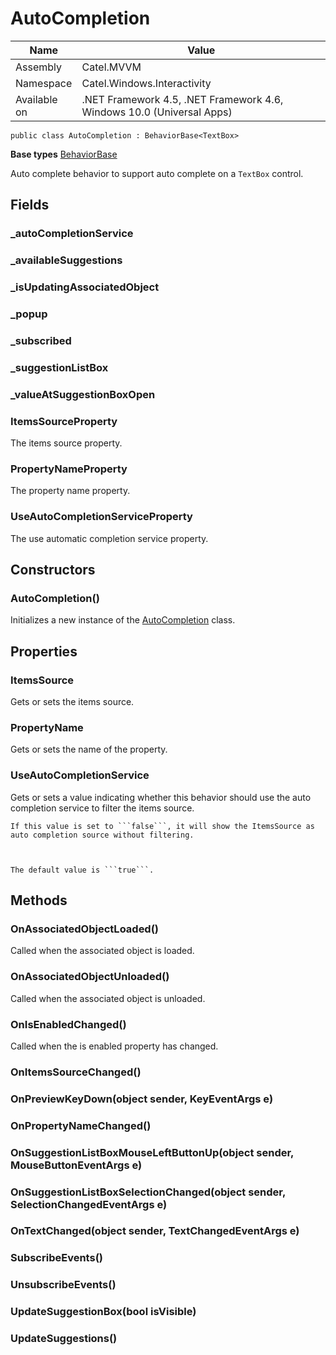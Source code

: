 

# AutoCompletion

Name|Value
---|---
Assembly|Catel.MVVM
Namespace|Catel.Windows.Interactivity
Available on|.NET Framework 4.5, .NET Framework 4.6, Windows 10.0 (Universal Apps)

```
public class AutoCompletion : BehaviorBase<TextBox>
```

**Base types**
[BehaviorBase]()


Auto complete behavior to support auto complete on a ```TextBox``` control.



## Fields

### _autoCompletionService

### _availableSuggestions

### _isUpdatingAssociatedObject

### _popup

### _subscribed

### _suggestionListBox

### _valueAtSuggestionBoxOpen

### ItemsSourceProperty

The items source property.



### PropertyNameProperty

The property name property.



### UseAutoCompletionServiceProperty

The use automatic completion service property.



## Constructors

### AutoCompletion()

Initializes a new instance of the [AutoCompletion](#) class.



## Properties

### ItemsSource

Gets or sets the items source.



### PropertyName

Gets or sets the name of the property.



### UseAutoCompletionService

Gets or sets a value indicating whether this behavior should use the auto completion service to filter the items source.
    


    If this value is set to ```false```, it will show the ItemsSource as auto completion source without filtering.
    


    The default value is ```true```.



## Methods

### OnAssociatedObjectLoaded()

Called when the associated object is loaded.



### OnAssociatedObjectUnloaded()

Called when the associated object is unloaded.



### OnIsEnabledChanged()

Called when the is enabled property has changed.



### OnItemsSourceChanged()

### OnPreviewKeyDown(object sender, KeyEventArgs e)

### OnPropertyNameChanged()

### OnSuggestionListBoxMouseLeftButtonUp(object sender, MouseButtonEventArgs e)

### OnSuggestionListBoxSelectionChanged(object sender, SelectionChangedEventArgs e)

### OnTextChanged(object sender, TextChangedEventArgs e)

### SubscribeEvents()

### UnsubscribeEvents()

### UpdateSuggestionBox(bool isVisible)

### UpdateSuggestions()

